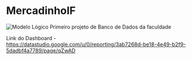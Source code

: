 # MercadinhoIF
![Modelo Lógico](https://user-images.githubusercontent.com/101821745/209476654-b27b976e-9450-4c64-b6b9-b13e1510e0e0.png)
Primeiro projeto de Banco de Dados da faculdade

Link do Dashboard - https://datastudio.google.com/u/0/reporting/3ab7268d-be18-4e49-b2f9-5dadbf4a7789/page/qZwAD
